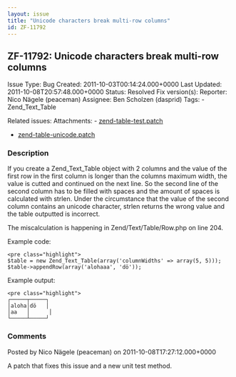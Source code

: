 ```yaml
---
layout: issue
title: "Unicode characters break multi-row columns"
id: ZF-11792
---
```


ZF-11792: Unicode characters break multi-row columns
----------------------------------------------------

 Issue Type: Bug Created: 2011-10-03T00:14:24.000+0000 Last Updated: 2011-10-08T20:57:48.000+0000 Status: Resolved Fix version(s): 
 Reporter:  Nico Nägele (peaceman)  Assignee:  Ben Scholzen (dasprid)  Tags: - Zend\_Text\_Table
 
 Related issues: 
 Attachments: - [zend-table-test.patch](/issues/secure/attachment/14682/zend-table-test.patch)
- [zend-table-unicode.patch](/issues/secure/attachment/14681/zend-table-unicode.patch)
 
### Description

If you create a Zend\_Text\_Table object with 2 columns and the value of the first row in the first column is longer than the columns maximum width, the value is cutted and continued on the next line. So the second line of the second column has to be filled with spaces and the amount of spaces is calculated with strlen. Under the circumstance that the value of the second column contains an unicode character, strlen returns the wrong value and the table outputted is incorrect.

The miscalculation is happening in Zend/Text/Table/Row.php on line 204.

Example code:

 
    <pre class="highlight">
    $table = new Zend_Text_Table(array('columnWidths' => array(5, 5)));
    $table->appendRow(array('alohaaa', 'dö'));


Example output:

 
    <pre class="highlight">
    ┌─────┬─────┐
    │aloha│dö   │
    │aa   │      │
    └─────┴─────┘


 

 

### Comments

Posted by Nico Nägele (peaceman) on 2011-10-08T17:27:12.000+0000

A patch that fixes this issue and a new unit test method.

 

 